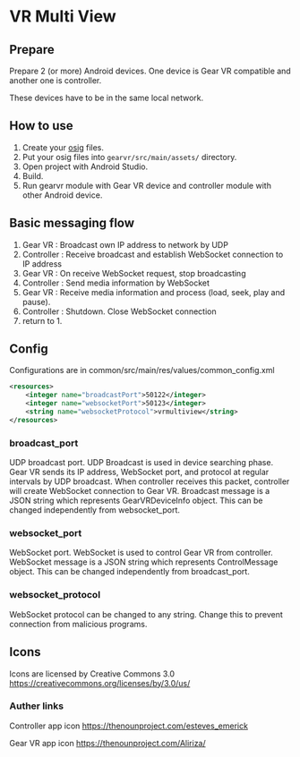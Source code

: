 # VR Multi View

## Prepare

Prepare 2 (or more) Android devices.
One device is Gear VR compatible and another one is controller.

These devices have to be in the same local network.

## How to use

1. Create your [osig](https://developer.oculus.com/osig/) files.
2. Put your osig files into `gearvr/src/main/assets/` directory.
3. Open project with Android Studio.
4. Build.
5. Run gearvr module with Gear VR device and controller module with other Android device.

## Basic messaging flow

1. Gear VR : Broadcast own IP address to network by UDP
2. Controller : Receive broadcast and establish WebSocket connection to IP address
3. Gear VR : On receive WebSocket request, stop broadcasting
4. Controller : Send media information by WebSocket
5. Gear VR : Receive media information and process (load, seek, play and pause).
6. Controller : Shutdown. Close WebSocket connection
7. return to 1.

## Config

Configurations are in common/src/main/res/values/common_config.xml

```xml
<resources>
    <integer name="broadcastPort">50122</integer>
    <integer name="websocketPort">50123</integer>
    <string name="websocketProtocol">vrmultiview</string>
</resources>
```

### broadcast_port

UDP broadcast port. UDP Broadcast is used in device searching phase.
Gear VR sends its IP address, WebSocket port, and protocol at regular intervals by UDP broadcast.
When controller receives this packet, controller will create WebSocket connection to Gear VR.
Broadcast message is a JSON string which represents GearVRDeviceInfo object.
This can be changed independently from websocket_port.

### websocket_port

WebSocket port. WebSocket is used to control Gear VR from controller.
WebSocket message is a JSON string which represents ControlMessage object.
This can be changed independently from broadcast_port.

### websocket_protocol

WebSocket protocol can be changed to any string.
Change this to prevent connection from malicious programs.


## Icons

Icons are licensed by Creative Commons 3.0
https://creativecommons.org/licenses/by/3.0/us/

### Auther links

Controller app icon
https://thenounproject.com/esteves_emerick

Gear VR app icon
https://thenounproject.com/Aliriza/
